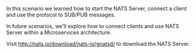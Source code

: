 In this scenario we learned how to start the NATS Server, connect a client and use the protocol to SUB/PUB messages.

In future scenarios, we'll explore how to connect clients and use NATS Server within a Microservices architecture.

Visit http://nats.io/download/nats-io/gnatsd/ to download the NATS Server.
